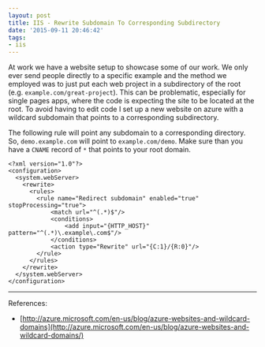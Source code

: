 ```yaml
---
layout: post
title: IIS - Rewrite Subdomain To Corresponding Subdirectory
date: '2015-09-11 20:46:42'
tags:
- iis
---
```


At work we have a website setup to showcase some of our work. We only ever send people directly to a specific example and the method we employed was to just put each web project in a subdirectory of the root (e.g. `example.com/great-project`). This can be problematic, especially for single pages apps, where the code is expecting the site to be located at the root. To avoid having to edit code I set up a new website on azure with a wildcard subdomain that points to a corresponding subdirectory.

The following rule will point any subdomain to a corresponding directory. So, `demo.example.com` will point to `example.com/demo`. Make sure than you have a `CNAME` record of `*` that points to your root domain.

```
<?xml version="1.0"?>
<configuration>
  <system.webServer>
    <rewrite>
      <rules>
  		<rule name="Redirect subdomain" enabled="true" stopProcessing="true">
  			<match url="^(.*)$"/>
  			<conditions>
  				<add input="{HTTP_HOST}" pattern="^(.*)\.example\.com$"/>
  			</conditions>
  			<action type="Rewrite" url="{C:1}/{R:0}"/>
  		</rule>
      </rules>
    </rewrite>
  </system.webServer>
</configuration>
```

--------
References:
- [http://azure.microsoft.com/en-us/blog/azure-websites-and-wildcard-domains](http://azure.microsoft.com/en-us/blog/azure-websites-and-wildcard-domains/)